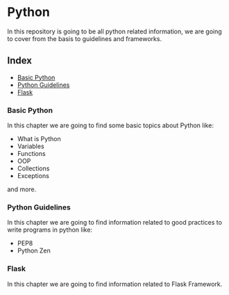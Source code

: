 # Python

In this repository is going to be all python related information, we are going to cover from the basis to guidelines and frameworks.

## Index

* [Basic Python](https://github.com/andresmontoyab/Python/blob/master/basic-python)
* [Python Guidelines](https://github.com/andresmontoyab/Python/blob/master/python-guidelines)
* [Flask](https://github.com/andresmontoyab/Python/blob/master/flask)

### Basic Python

In this chapter we are going to find some basic topics about Python like:

- What is Python
- Variables
- Functions
- OOP
- Collections
- Exceptions

and more.

### Python Guidelines

In this chapter we are going to find information related to good practices to write programs in python like:

- PEP8
- Python Zen

### Flask

In this chapter we are going to find information related to Flask Framework.